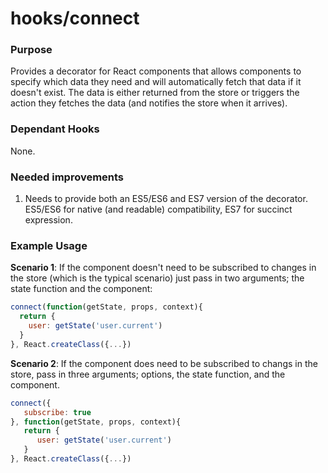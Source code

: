 # hooks/connect

### Purpose

Provides a decorator for React components that allows components to specify which data they need
and will automatically fetch that data if it doesn't exist.  The data is either returned from the
store or triggers the action they fetches the data (and notifies the store when it arrives).

### Dependant Hooks

None.

### Needed improvements

1. Needs to provide both an ES5/ES6 and ES7 version of the decorator.  ES5/ES6 for native (and readable) compatibility, 
ES7 for succinct expression.


### Example Usage

**Scenario 1**: If the component doesn't need to be subscribed to changes in the store (which
is the typical scenario) just pass in two arguments; the state function and the component:

```js
connect(function(getState, props, context){
  return {
    user: getState('user.current')
  }
}, React.createClass({...})
```

**Scenario 2**: If the component does need to be subscribed to changs in the store, pass in
three arguments; options, the state function, and the component.

```js
connect({
   subscribe: true
}, function(getState, props, context){
   return {
      user: getState('user.current')
   }
}, React.createClass({...})
```
